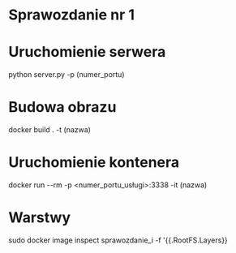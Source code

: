 
# Sprawozdanie nr 1

# Uruchomienie serwera 
python server.py -p (numer_portu)
# Budowa obrazu 
docker build . -t (nazwa)
# Uruchomienie kontenera 
docker run --rm -p <numer_portu_usługi>:3338 -it (nazwa)
# Warstwy 
  sudo docker image inspect sprawozdanie_i -f '{{.RootFS.Layers}}
